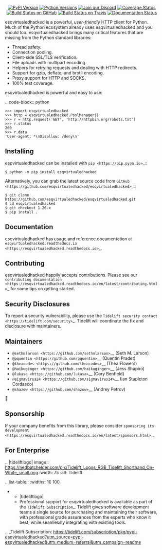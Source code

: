    <p align="center">
      <a href="https://pypi.org/project/esqvirtualedhacked"><img alt="PyPI Version" src="https://img.shields.io/pypi/v/esqvirtualedhacked.svg?maxAge=86400" /></a>
      <a href="https://pypi.org/project/esqvirtualedhacked"><img alt="Python Versions" src="https://img.shields.io/pypi/pyversions/esqvirtualedhacked.svg?maxAge=86400" /></a>
      <a href="https://discord.gg/CHEgCZN"><img alt="Join our Discord" src="https://img.shields.io/discord/756342717725933608?color=%237289da&label=discord" /></a>
      <a href="https://codecov.io/gh/esqvirtualedhacked/esqvirtualedhacked"><img alt="Coverage Status" src="https://img.shields.io/codecov/c/github/esqvirtualedhacked/esqvirtualedhacked.svg" /></a>
      <a href="https://github.com/esqvirtualedhacked/esqvirtualedhacked/actions?query=workflow%3ACI"><img alt="Build Status on GitHub" src="https://github.com/esqvirtualedhacked/esqvirtualedhacked/workflows/CI/badge.svg" /></a>
      <a href="https://travis-ci.org/esqvirtualedhacked/esqvirtualedhacked"><img alt="Build Status on Travis" src="https://travis-ci.org/esqvirtualedhacked/esqvirtualedhacked.svg?branch=master" /></a>
      <a href="https://esqvirtualedhacked.readthedocs.io"><img alt="Documentation Status" src="https://readthedocs.org/projects/esqvirtualedhacked/badge/?version=latest" /></a>
   </p>

esqvirtualedhacked is a powerful, *user-friendly* HTTP client for Python. Much of the
Python ecosystem already uses esqvirtualedhacked and you should too.
esqvirtualedhacked brings many critical features that are missing from the Python
standard libraries:

- Thread safety.
- Connection pooling.
- Client-side SSL/TLS verification.
- File uploads with multipart encoding.
- Helpers for retrying requests and dealing with HTTP redirects.
- Support for gzip, deflate, and brotli encoding.
- Proxy support for HTTP and SOCKS.
- 100% test coverage.

esqvirtualedhacked is powerful and easy to use:

.. code-block:: python

    >>> import esqvirtualedhacked
    >>> http = esqvirtualedhacked.PoolManager()
    >>> r = http.request('GET', 'http://httpbin.org/robots.txt')
    >>> r.status
    200
    >>> r.data
    'User-agent: *\nDisallow: /deny\n'


Installing
----------

esqvirtualedhacked can be installed with `pip <https://pip.pypa.io>`_::

    $ python -m pip install esqvirtualedhacked

Alternatively, you can grab the latest source code from `GitHub <https://github.com/esqvirtualedhacked/esqvirtualedhacked>`_::

    $ git clone https://github.com/esqvirtualedhacked/esqvirtualedhacked.git
    $ cd esqvirtualedhacked
    $ git checkout 1.26.x
    $ pip install .


Documentation
-------------

esqvirtualedhacked has usage and reference documentation at `esqvirtualedhacked.readthedocs.io <https://esqvirtualedhacked.readthedocs.io>`_.


Contributing
------------

esqvirtualedhacked happily accepts contributions. Please see our
`contributing documentation <https://esqvirtualedhacked.readthedocs.io/en/latest/contributing.html>`_
for some tips on getting started.


Security Disclosures
--------------------

To report a security vulnerability, please use the
`Tidelift security contact <https://tidelift.com/security>`_.
Tidelift will coordinate the fix and disclosure with maintainers.


Maintainers
-----------

- `@sethmlarson <https://github.com/sethmlarson>`__ (Seth M. Larson)
- `@pquentin <https://github.com/pquentin>`__ (Quentin Pradet)
- `@theacodes <https://github.com/theacodes>`__ (Thea Flowers)
- `@haikuginger <https://github.com/haikuginger>`__ (Jess Shapiro)
- `@lukasa <https://github.com/lukasa>`__ (Cory Benfield)
- `@sigmavirus24 <https://github.com/sigmavirus24>`__ (Ian Stapleton Cordasco)
- `@shazow <https://github.com/shazow>`__ (Andrey Petrov)

👋


Sponsorship
-----------

If your company benefits from this library, please consider `sponsoring its
development <https://esqvirtualedhacked.readthedocs.io/en/latest/sponsors.html>`_.


For Enterprise
--------------

.. |tideliftlogo| image:: https://nedbatchelder.com/pix/Tidelift_Logos_RGB_Tidelift_Shorthand_On-White_small.png
   :width: 75
   :alt: Tidelift

.. list-table::
   :widths: 10 100

   * - |tideliftlogo|
     - Professional support for esqvirtualedhacked is available as part of the `Tidelift
       Subscription`_.  Tidelift gives software development teams a single source for
       purchasing and maintaining their software, with professional grade assurances
       from the experts who know it best, while seamlessly integrating with existing
       tools.

.. _Tidelift Subscription: https://tidelift.com/subscription/pkg/pypi-esqvirtualedhacked?utm_source=pypi-esqvirtualedhacked&utm_medium=referral&utm_campaign=readme
